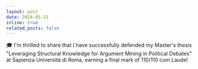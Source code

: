 ```yaml
---
layout: post
date: 2024-05-21
inline: true
related_posts: false
---
```


🎓 I'm thrilled to share that I have successfully defended my Master's thesis "Leveraging Structural Knowledge for Argument
Mining in Political Debates" at Sapienza Università di Roma, earning a final mark of 110/110 cum Laude!